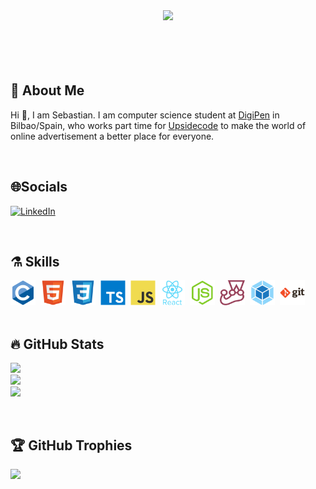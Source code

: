 <div align="center">
  <img src="https://media.giphy.com/media/xTiIzJSKB4l7xTouE8/giphy.gif"/>
</div>

<br/>
<br/>
<br/>
<br/>

## 🐳 About Me

Hi 👋, I am Sebastian. I am computer science student at [DigiPen](https://www.digipen.es/) in Bilbao/Spain, who works part time for [Upsidecode](https://www.upsidecode.de/) to make the world of online advertisement a better place for everyone. 

<br/>

## 🌐Socials
[![LinkedIn](https://img.shields.io/badge/LinkedIn-%230077B5.svg?logo=linkedin&logoColor=white)](https://linkedin.com/in/sebastian-paas) 

<br/>

## ⚗️ Skills

<div>
  <img src="https://raw.githubusercontent.com/devicons/devicon/master/icons/c/c-original.svg" title="C" alt="C" width="40" height="40" />&nbsp;
  <img src="https://raw.githubusercontent.com/devicons/devicon/master/icons/html5/html5-original.svg" title="html5" alt="html5" width="40" height="40" />&nbsp;
  <img src="https://raw.githubusercontent.com/devicons/devicon/master/icons/css3/css3-original.svg" title="css3" alt="css3" width="40" height="40" />&nbsp;
  <img src="https://raw.githubusercontent.com/devicons/devicon/master/icons/typescript/typescript-original.svg" title="typescript" alt="typescript" width="40" height="40" />&nbsp;
  <img src="https://raw.githubusercontent.com/devicons/devicon/master/icons/javascript/javascript-original.svg" title="javascript" alt="javascript" width="40" height="40" />&nbsp;
  <img src="https://raw.githubusercontent.com/devicons/devicon/master/icons/react/react-original-wordmark.svg" title="react" alt="react" width="40" height="40" />&nbsp;
  <img src="https://raw.githubusercontent.com/devicons/devicon/master/icons/nodejs/nodejs-original.svg" title="nodejs" alt="nodejs" width="40" height="40" />&nbsp;
  <img src="https://raw.githubusercontent.com/devicons/devicon/master/icons/jest/jest-plain.svg" title="jest" alt="jest" width="40" height="40" />&nbsp;
  <img src="https://raw.githubusercontent.com/devicons/devicon/master/icons/webpack/webpack-original.svg" title="webpack" alt="webpack" width="40" height="40" />&nbsp;
  <img src="https://raw.githubusercontent.com/devicons/devicon/master/icons//git/git-original-wordmark.svg" title="Git" alt="Git" width="40" height="40" />
</div>

<br/>

## 🔥 GitHub Stats

![](https://github-readme-stats.vercel.app/api?username=DoctorNova&theme=gotham&hide_border=false&include_all_commits=false&count_private=false)<br/>
![](https://github-readme-streak-stats.herokuapp.com/?user=DoctorNova&theme=gotham&hide_border=false)<br/>
![](https://github-readme-stats.vercel.app/api/top-langs/?username=DoctorNova&theme=gotham&hide_border=false&include_all_commits=false&count_private=false&layout=compact)

<br/>

## 🏆 GitHub Trophies

![](https://github-trophies.vercel.app/?username=DoctorNova&theme=gotham&no-frame=true&no-bg=false&margin-w=4)
